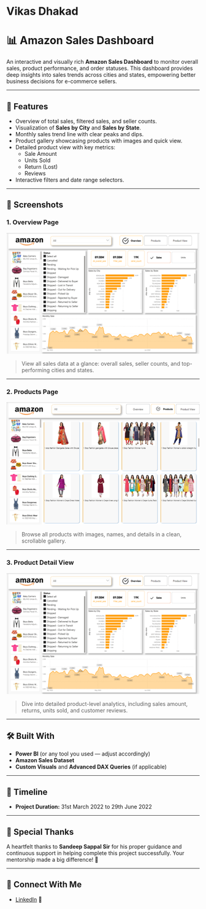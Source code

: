 

# Vikas Dhakad

# 📊 Amazon Sales Dashboard

An interactive and visually rich **Amazon Sales Dashboard** to monitor overall sales, product performance, and order statuses. This dashboard provides deep insights into sales trends across cities and states, empowering better business decisions for e-commerce sellers.

---

## 🚀 Features

- Overview of total sales, filtered sales, and seller counts.
- Visualization of **Sales by City** and **Sales by State**.
- Monthly sales trend line with clear peaks and dips.
- Product gallery showcasing products with images and quick view.
- Detailed product view with key metrics:
  - Sale Amount
  - Units Sold
  - Return (Lost)
  - Reviews
- Interactive filters and date range selectors.

---

## 📸 Screenshots

### 1. **Overview Page**

![Overview Page](https://github.com/vikas98SSS/Amazon_sales_analysis_dashboard/blob/main/Capture1.PNG)

> View all sales data at a glance: overall sales, seller counts, and top-performing cities and states.

---

### 2. **Products Page**

![Products Page](https://github.com/vikas98SSS/Amazon_sales_analysis_dashboard/blob/main/Capture2.PNG)

> Browse all products with images, names, and details in a clean, scrollable gallery.

---

### 3. **Product Detail View**

![Product View](https://github.com/vikas98SSS/Amazon_sales_analysis_dashboard/blob/main/Capture1.PNG)

> Dive into detailed product-level analytics, including sales amount, returns, units sold, and customer reviews.

---

## 🛠️ Built With

- **Power BI** (or any tool you used — adjust accordingly)
- **Amazon Sales Dataset**
- **Custom Visuals** and **Advanced DAX Queries** (if applicable)

---

## 📅 Timeline

- **Project Duration:** 31st March 2022 to 29th June 2022

---

## 🙏 Special Thanks

A heartfelt thanks to **Sandeep Sappal Sir** for his proper guidance and continuous support in helping complete this project successfully. Your mentorship made a big difference! 🙌

---

## 🔗 Connect With Me

- [LinkedIn](https://www.linkedin.com/in/vikas-dhakad-1b5472223/) 
🚀
